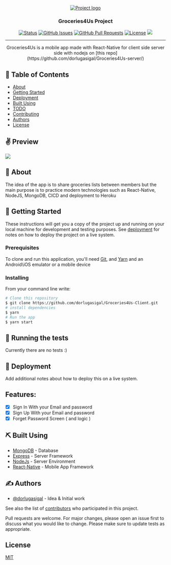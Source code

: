 <p align="center">
  <a href="" rel="noopener">
 <img src="https://camo.githubusercontent.com/da7107241ab2ab3baec479f40432400c0bbbc324/68747470733a2f2f692e696d6775722e636f6d2f456c426e69497a2e706e67" alt="Project logo"></a>

</p>

<h3 align="center">Groceries4Us Project</h3>

<div align="center">

[![Status](https://img.shields.io/badge/status-active-success.svg)]()
[![GitHub Issues](https://img.shields.io/github/issues/dorlugasigal/Groceries4Us-Client.svg)](https://github.com/kylelobo/The-Documentation-Compendium/issues)
[![GitHub Pull Requests](https://img.shields.io/github/issues-pr/dorlugasigal/Groceries4Us-Client.svg)](https://github.com/kylelobo/The-Documentation-Compendium/pulls)
[![License](https://img.shields.io/badge/license-MIT-blue.svg)](/LICENSE)
<img src="https://img.shields.io/badge/contributions-welcome-orange.svg">

</div>

---

<p align="center"> Groceries4Us is a mobile app made with React-Native for client side
server side with nodejs on [this repo](https://github.com/dorlugasigal/Groceries4Us-server/)

<br>

</p>

## 📝 Table of Contents

- [About](#about)
- [Getting Started](#getting_started)
- [Deployment](#deployment)
- [Built Using](#built_using)
- [TODO](./TODO.md)
- [Contributing](../CONTRIBUTING.md)
- [Authors](#authors)
- [License](#license)

## ✌ Preview

<img src="https://camo.githubusercontent.com/4e6f38db082b4f4eb3e719f0465d567924e98c0f/68747470733a2f2f692e696d6775722e636f6d2f48574d484462332e6a70673f31">

## 🧐 About <a name = "about"></a>

The idea of the app is to share groceries lists between members
but the main purpose is to practice modern technologies such as React-Native, NodeJS, MongoDB, CICD
and deployment to Heroku

## 🏁 Getting Started <a name = "getting_started"></a>

These instructions will get you a copy of the project up and running on your local machine for development and testing purposes. See [deployment](#deployment) for notes on how to deploy the project on a live system.

### Prerequisites

To clone and run this application, you'll need [Git](https://git-scm.com), and [Yarn](https://yarnpkg.com/en/docs/install#windows-stable)
and an Android\iOS emulator or a mobile device

### Installing

From your command line write:

```bash
# Clone this repository
$ git clone https://github.com/dorlugasigal/Groceries4Us-Client.git
# install dependencies
$ yarn
# Run the app
$ yarn start
```

## 🔧 Running the tests <a name = "tests"></a>

Currently there are no tests :)

## 🚀 Deployment <a name = "deployment"></a>

Add additional notes about how to deploy this on a live system.

## Features:

- [x] Sign In With your Email and password
- [x] Sign Up With your Email and password
- [x] Forget Password Screen ( and logic )

## ⛏️ Built Using <a name = "built_using"></a>

- [MongoDB](https://www.mongodb.com/) - Database
- [Express](https://expressjs.com/) - Server Framework
- [NodeJs](https://nodejs.org/en/) - Server Environment
- [React-Native](https://facebook.github.io/react-native/) - Mobile App Framework

## ✍️ Authors <a name = "authors"></a>

- [@dorlugasigal](https://github.com/dorlugasigal) - Idea & Initial work

See also the list of [contributors](https://github.com/dorlugasigal/Groceries4Us-Client/graphs/contributors) who participated in this project.

Pull requests are welcome. For major changes, please open an issue first to discuss what you would like to change.
Please make sure to update tests as appropriate.

## License <a name = "license"></a>

[MIT](https://choosealicense.com/licenses/mit/)

